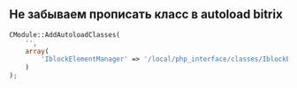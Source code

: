 ## Не забываем прописать класс в autoload bitrix

```php
CModule::AddAutoloadClasses(
    '',
    array(
        'IblockElementManager' => '/local/php_interface/classes/IblockElementManager.php',
    )
);
```